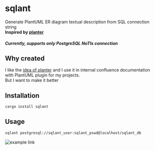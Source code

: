 # sqlant

Generate PlantUML ER diagram textual description from SQL connection string  
**Inspired by [planter](https://github.com/achiku/planter)**  
##### **Currently, supports only PostgreSQL NoTls connection**

## Why created
I like the [idea of planter](https://github.com/achiku/planter#why-created) and I use it in 
internal confluence documentation with PlantUML plugin for my projects.  
But I want to make it better

## Installation 
```bash
cargo install sqlant
```

## Usage
```bash
sqlant postgresql://sqlant_user:sqlant_pswd@localhost/sqlant_db
```

![example link ](http://www.plantuml.com/plantuml/png/lLPDRniX4BtpAz3sabgotFJGIf5bvTHBB_q722-JNHHW40n9d2R_lOb3fKNvc9NSxN6NDmEyz-Q9oqmwKV5E2Z5Q0xAtgNSWyhKDKIVjfRC1w111Og8HXO10bWwoMwrYGbDwMgqw-LjyajlzhkkiwRhjPh-xa9jDr-tjO0DrtVFQjaU7wM90Po0aDBkpNpy_o-tc-7lt11VhzLgiNjhSG32O5Dlj-vVpg_xRxkn7s-flcw0zJ3iGtDNw2QZ74YWTU9mc6F0ZuEEKdNnTbc2caduoDSSVx9splUS9l0KxZ3I5XU8XsVvrE-qWgn8igVYq3dDgOadzg3FCB6j5g3xInYJ8kUh1MuoNXM5vgjYzZQf70ppPf8b7zPPuhpeRu7mMwkjCE_Sb4tf8ItYwoiEUDuuOG8NYzy1RDy5WCq42epGrQEiXa_PHtbeQvVEdlCS0JGSsFHXrEHeL9hCCcNM7qyCpZpP66mOrLnu3pjv0EYWFDA9XyPZCAV8GadQAz9tI7alW0cXICpzxzC53eEP2hCJ7Qoa3fArJEiQ4DzerIZScM2o2wcRDSPPFEuoGD7qGh0t1B_JCzi17AR_0CF69m-S5xv7_Rur_J5A-BYU7JHrXtZ77sLLxkC84pyFFZF6aHbyH9AQ4poRUb-tB-17NwuU7ngL2rEVXT7bI8yIRBvU7TpgrbccRrhMAVIURckODvAsoPeDw3GRqweH2N48mnJiX_W00)
